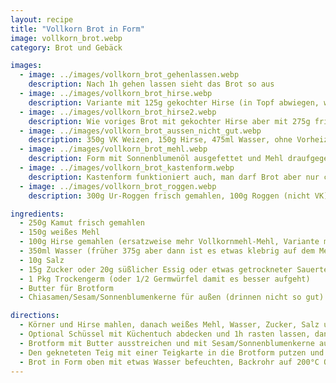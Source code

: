 ```yaml
---
layout: recipe
title: "Vollkorn Brot in Form"
image: vollkorn_brot.webp
category: Brot und Gebäck

images:
  - image: ../images/vollkorn_brot_gehenlassen.webp
    description: Nach 1h gehen lassen sieht das Brot so aus
  - image: ../images/vollkorn_brot_hirse.webp
    description: Variante mit 125g gekochter Hirse (in Topf abwiegen, waschen indem mit kleinem Sieb Wasser abgegossen wird, wieder auf Waage stellen, Wasser dazugeben bis 375g angezeigt werden (d.h. 250g Wasser inkl was vom Waschen bleibt). Danach 3g Salz dazugeben, zudecken, aufkochen und bei Stufe 3 10min gehen lassen. Wenn die Hirse fertig ist auskühlen lassen und dann mit 250ml Wasser, 375g Weizen oder Dinkel-VK (NICHT frisch gemahlen), 10g Salz, 15g Zucker und Trockengerm 3min kneten. 30min zugedeckt rasten, in mit Backpapier ausgelegte Form putzen, 30min zugedeckt rasten und ins Rohr. Ist kompakt aber schmeckt super!
  - image: ../images/vollkorn_brot_hirse2.webp
    description: Wie voriges Brot mit gekochter Hirse aber mit 275g frisch gemahlenen Kamut, 100g Weizenmehl (weiß), Backpapier in Glasform, 35min Rohr unterste Stufe, danach rauskippen und 3min ins Rohr damit es resch wird
  - image: ../images/vollkorn_brot_aussen_nicht_gut.webp
    description: 350g VK Weizen, 150g Hirse, 475ml Wasser, ohne Vorheizen - Rinde war zu blass und hart und Chiasamen haben sich mit Rinde verbunden und waren nicht gut. Vmtl ist das nicht-Vorheizen das Hauptproblem und/oder zuviel Wasser. 450ml Wasser und mit Vorheizen war zwar nicht zu hart aber Chiasamen sind auch "reingesunken", daher vmlt nur 400ml Wasser nehmen
  - image: ../images/vollkorn_brot_mehl.webp
    description: Form mit Sonnenblumenöl ausgefettet und Mehl draufgegeben (Problem - bildet "Mehlklumpen", besser Teig bemehlen!), Sonnenblumenkerne in Teig nicht so gut, 1h 200°C ohne vorheizen > Rinde zu dunkel und resch
  - image: ../images/vollkorn_brot_kastenform.webp
    description: Kastenform funktioniert auch, man darf Brot aber nur ca 15min darin rasten lassen. Bei 30 min + weiteres Gehen in den ersten Backminuten ist es seitlich stark übergelaufen. Die Backzeit ist auch ca 5-10min kürzer (noch genau ermitteln), geschmacklich war es sehr gut
  - image: ../images/vollkorn_brot_roggen.webp
    description: 300g Ur-Roggen frisch gemahlen, 100g Roggen (nicht VK), 200g Wasser, 1Pkg Trockenhefe, 10g Salz, 100g Joghurt, 20g weißer Balsamicoessig, 8g Olivenöl. In Form, Dauer wie im Rezept. Küchenmaschine konnte schwer kneten, dann mehrere Std rasten, ging aber nicht gut auf (vmtl wegen Roggen?). Geschmacklich trotzdem sehr gut. Lt [dieser Seite](https://www.habe-ich-selbstgemacht.de/roggenbrot-mit-hefe-ohne-sauerteig-rezept/) ist Joghurt+Essig ein guter Sauerteigersatz und es hat auch wie Sauerteig geschmeckt!

ingredients:
  - 250g Kamut frisch gemahlen
  - 150g weißes Mehl
  - 100g Hirse gemahlen (ersatzweise mehr Vollkornmehl-Mehl, Variante mit feuchter Hirse als Bild)
  - 350ml Wasser (früher 375g aber dann ist es etwas klebrig auf dem Messer. 350 sind perfekt)
  - 10g Salz
  - 15g Zucker oder 20g süßlicher Essig oder etwas getrockneter Sauerteig
  - 1 Pkg Trockengerm (oder 1/2 Germwürfel damit es besser aufgeht)
  - Butter für Brotform
  - Chiasamen/Sesam/Sonnenblumenkerne für außen (drinnen nicht so gut)

directions:
  - Körner und Hirse mahlen, danach weißes Mehl, Wasser, Zucker, Salz und Germ dazugeben (wenn Germwürfel dann vorher in Wasser auflösen)
  - Optional Schüssel mit Küchentuch abdecken und 1h rasten lassen, danach nochmal kurz mit Küchenmaschine kneten (dadurch geht Brot bis zu 2cm über Brotform auf)
  - Brotform mit Butter ausstreichen und mit Sesam/Sonnenblumenkerne auslegen
  - Den gekneteten Teig mit einer Teigkarte in die Brotform putzen und min. 30min rasten lassen
  - Brot in Form oben mit etwas Wasser befeuchten, Backrohr auf 200°C Ober/Unterhitze vorheizen und 40min backen (evtl Häferl Wasser in Backrohr stellen damit es saftiger wird)
---
```

